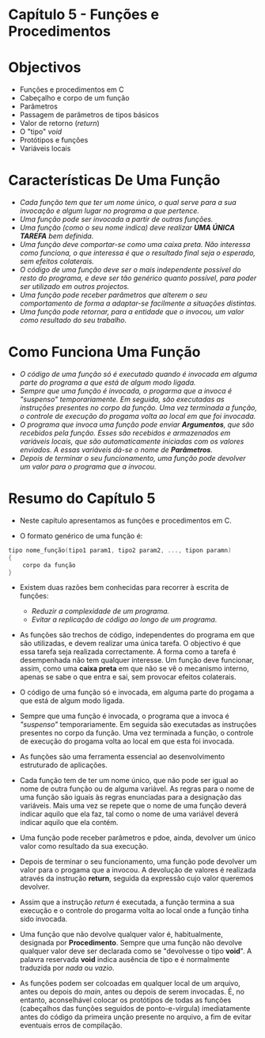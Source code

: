 Capítulo 5 - Funções e Procedimentos
============================================================

# Objectivos

* Funções e procedimentos em C
* Cabeçalho e corpo de um função
* Parâmetros
* Passagem de parâmetros de tipos básicos
* Valor de retorno (*return*)
* O "tipo" *void*
* Protótipos e funções
* Variáveis locais

# Características De Uma Função

- *Cada função tem que ter um nome único, o qual serve para a sua invocação e algum lugar no programa a que pertence.*
- *Uma função pode ser invocada a partir de outras funções.*
- *Uma função (como o seu nome indica) deve realizar **UMA ÚNICA TAREFA** bem definida.*
- *Uma função deve comportar-se como uma caixa preta. Não interessa como funciona, o que interessa é que o resultado
  final seja o esperado, sem efeitos colaterais.*
- *O código de uma função deve ser o mais independente possível do resto do programa, e deve ser tão genérico quanto
  possível, para poder ser utilizado em outros projectos.*
- *Uma função pode receber parâmetros que alterem o seu comportamento de forma a adaptar-se facilmente a situações
  distintas.*
- *Uma função pode retornar, para a entidade que o invocou, um valor como resultado do seu trabalho.*

# Como Funciona Uma Função

- *O código de uma função só é executado quando é invocada em alguma parte do programa a que está de algum modo ligada.*
- *Sempre que uma função é invocada, o progarma que a invoca é "suspenso" temporariamente. Em seguida, são executadas as
  instruções presentes no corpo da função. Uma vez terminada a função, o controle de execução do progama volta ao local
  em que foi invocada.*
- *O programa que invoca uma função pode enviar **Argumentos**, que são recebidos pela função. Esses são recebidos e
  armazenados em variáveis locais, que são automaticamente iniciadas com os valores enviados. A essas variáveis dá-se o
  nome de **Parâmetros**.*
- *Depois de terminar o seu funcionamento, uma função pode devolver um valor para o programa que a invocou.*

# Resumo do Capítulo 5

* Neste capítulo apresentamos as funções e procedimentos em C.

* O formato genérico de uma função é:

````c++
tipo nome_função(tipo1 param1, tipo2 param2, ..., tipon paramn)
{
    corpo da função
}
 ````

* Existem duas razões bem conhecidas para recorrer à escrita de funções:

    * *Reduzir a complexidade de um programa.*
    * *Evitar a replicação de código ao longo de um programa.*

* As funções são trechos de código, independentes do programa em que são utilizadas, e devem realizar uma única tarefa.
  O
  objectivo é que essa tarefa seja realizada correctamente. A forma como a tarefa é desempenhada não tem qualquer
  interesse. Um função deve funcionar, assim, como uma **caixa preta** em que não se vê o mecanismo interno, apenas se
  sabe o que entra e sai, sem provocar efeitos colaterais.
* O código de uma função só e invocada, em alguma parte do progama a que está de algum modo ligada.
* Sempre que uma função é invocada, o programa que a invoca é *"suspenso"* temporariamente. Em seguida são executadas as
  instruções presentes no corpo da função. Uma vez terminada a função, o controle de execução do progama volta ao local
  em que esta foi invocada.
* As funções são uma ferramenta essencial ao desenvolvimento estruturado de aplicações.
* Cada função tem de ter um nome único, que não pode ser igual ao nome de outra função ou de alguma variável. As regras
  para o nome de uma função são iguais às regras enunciadas para a designação das variáveis. Mais uma vez se repete que
  o nome de uma função deverá indicar aquilo que ela faz, tal como o nome de uma variável deverá indicar aquilo que ela
  contém.
* Uma função pode receber parâmetros e pdoe, ainda, devolver um único valor como resultado da sua execução.
* Depois de terminar o seu funcionamento, uma função pode devolver um valor para o progama que a invocou. A devolução de
  valores é realizada através da instrução **return**, seguida da expressão cujo valor queremos devolver.
* Assim que a instrução *return* é executada, a função termina a sua execução e o controle do progarma volta ao local
  onde a função tinha sido invocada.
* Uma função que não devolve qualquer valor é, habitualmente, designada por **Procedimento**. Sempre que uma função não
  devolve qualquer valor deve ser declarada como se "devolvesse o tipo **void**". A palavra reservada **void** indica
  ausência de tipo e é normalmente traduzida por *nada* ou *vazio*.
* As funções podem ser colcoadas em qualquer local de um arquivo, antes ou depois do *main*, antes ou depois de serem
  invocadas. É, no entanto, aconselhável colocar os protótipos de todas as funções (cabeçalhos das funções seguidos de
  ponto-e-vírgula) imediatamente antes do código da primeira unção presente no arquivo, a fim de evitar eventuais erros
  de compilação.
